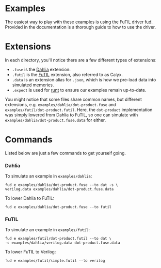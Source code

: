 # Examples
The easiest way to play with these examples is using the FuTIL driver 
[fud](https://capra.cs.cornell.edu/calyx/tools/fud.html). Provided in the documentation
is a thorough guide to how to use the driver. 

# Extensions
In each directory, you'll notice there are a few different types of extensions:
 - `.fuse` is the [Dahlia](https://capra.cs.cornell.edu/fuse/docs/overview/) extension.
 - `.futil` is the [FuTIL](https://capra.cs.cornell.edu/calyx/intro.html) extension, also referred to as Calyx.
 - `.data` is an extension alias for `.json`, which is how we pre-load data into simulated memories.
 - `.expect` is used for [runt](https://capra.cs.cornell.edu/calyx/tools/runt.html) to ensure 
 our examples remain up-to-date.
 
 You might notice that some files share common names, but different extensions, e.g.
 `examples/dahlia/dot-product.fuse` and `examples/futil/dot-product.futil`. Here, the `dot-product`
 implementation was simply lowered from Dahlia to FuTIL, 
 so one can simulate with `examples/dahlia/dot-product.fuse.data` for either. 

# Commands
Listed below are just a few commands to get yourself going.

### Dahlia 
To simulate an example in `examples/dahlia`:
```
fud e examples/dahlia/dot-product.fuse --to dat -s \
verilog.data examples/dahlia/dot-product.fuse.data
```

To lower Dahlia to FuTIL:
```
fud e examples/dahlia/dot-product.fuse --to futil
```

### FuTIL
To simulate an example in `examples/futil`:
```
fud e examples/futil/dot-product.futil --to dat \
-s examples/dahlia/verilog.data dot-product.fuse.data
```

To lower FuTIL to Verilog:
```
fud e examples/futil/simple.futil --to verilog
```